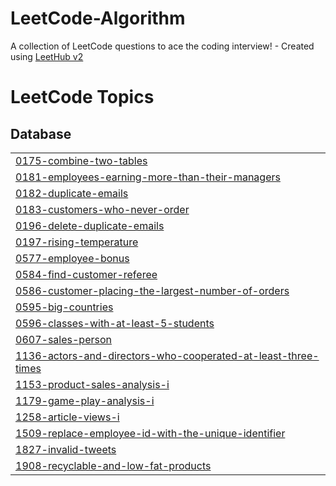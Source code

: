 # LeetCode-Algorithm
A collection of LeetCode questions to ace the coding interview! - Created using [LeetHub v2](https://github.com/arunbhardwaj/LeetHub-2.0)

<!---LeetCode Topics Start-->
# LeetCode Topics
## Database
|  |
| ------- |
| [0175-combine-two-tables](https://github.com/hyejeongjin/LeetCode-Algorithm/tree/master/0175-combine-two-tables) |
| [0181-employees-earning-more-than-their-managers](https://github.com/hyejeongjin/LeetCode-Algorithm/tree/master/0181-employees-earning-more-than-their-managers) |
| [0182-duplicate-emails](https://github.com/hyejeongjin/LeetCode-Algorithm/tree/master/0182-duplicate-emails) |
| [0183-customers-who-never-order](https://github.com/hyejeongjin/LeetCode-Algorithm/tree/master/0183-customers-who-never-order) |
| [0196-delete-duplicate-emails](https://github.com/hyejeongjin/LeetCode-Algorithm/tree/master/0196-delete-duplicate-emails) |
| [0197-rising-temperature](https://github.com/hyejeongjin/LeetCode-Algorithm/tree/master/0197-rising-temperature) |
| [0577-employee-bonus](https://github.com/hyejeongjin/LeetCode-Algorithm/tree/master/0577-employee-bonus) |
| [0584-find-customer-referee](https://github.com/hyejeongjin/LeetCode-Algorithm/tree/master/0584-find-customer-referee) |
| [0586-customer-placing-the-largest-number-of-orders](https://github.com/hyejeongjin/LeetCode-Algorithm/tree/master/0586-customer-placing-the-largest-number-of-orders) |
| [0595-big-countries](https://github.com/hyejeongjin/LeetCode-Algorithm/tree/master/0595-big-countries) |
| [0596-classes-with-at-least-5-students](https://github.com/hyejeongjin/LeetCode-Algorithm/tree/master/0596-classes-with-at-least-5-students) |
| [0607-sales-person](https://github.com/hyejeongjin/LeetCode-Algorithm/tree/master/0607-sales-person) |
| [1136-actors-and-directors-who-cooperated-at-least-three-times](https://github.com/hyejeongjin/LeetCode-Algorithm/tree/master/1136-actors-and-directors-who-cooperated-at-least-three-times) |
| [1153-product-sales-analysis-i](https://github.com/hyejeongjin/LeetCode-Algorithm/tree/master/1153-product-sales-analysis-i) |
| [1179-game-play-analysis-i](https://github.com/hyejeongjin/LeetCode-Algorithm/tree/master/1179-game-play-analysis-i) |
| [1258-article-views-i](https://github.com/hyejeongjin/LeetCode-Algorithm/tree/master/1258-article-views-i) |
| [1509-replace-employee-id-with-the-unique-identifier](https://github.com/hyejeongjin/LeetCode-Algorithm/tree/master/1509-replace-employee-id-with-the-unique-identifier) |
| [1827-invalid-tweets](https://github.com/hyejeongjin/LeetCode-Algorithm/tree/master/1827-invalid-tweets) |
| [1908-recyclable-and-low-fat-products](https://github.com/hyejeongjin/LeetCode-Algorithm/tree/master/1908-recyclable-and-low-fat-products) |
<!---LeetCode Topics End-->